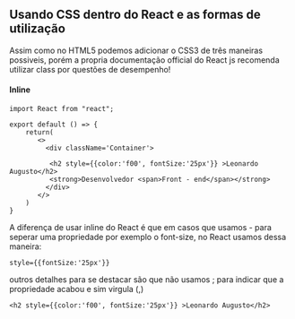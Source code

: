 ## Usando CSS dentro do React e as formas de utilização

Assim como no HTML5 podemos adicionar o CSS3 de três maneiras possiveis, porém a propria documentação official do React js
recomenda utilizar class por questões de desempenho! 

#### Inline

```
import React from "react";

export default () => {
    return(
       <>
         <div className='Container'>

          <h2 style={{color:'f00', fontSize:'25px'}} >Leonardo Augusto</h2>
          <strong>Desenvolvedor <span>Front - end</span></strong>
         </div>
       </> 
    )
}
```

A diferença de usar inline do React é que em casos que usamos - para seperar uma propriedade por exemplo o font-size, no
React usamos dessa maneira:

`style={{fontSize:'25px'}} `

outros detalhes para se destacar são que não usamos ; para indicar que a propriedade acabou e sim virgula (,)

`<h2 style={{color:'f00', fontSize:'25px'}} >Leonardo Augusto</h2>`


